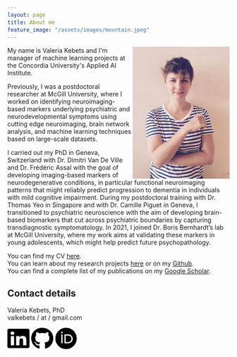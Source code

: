 ```yaml
---
layout: page
title: About me
feature_image: "/assets/images/mountain.jpeg"
---
```


<img src="/assets/images/cover.jpg" align="right" height="300" width="220" /> 

My name is Valeria Kebets and I'm manager of machine learning projects at the Concordia University's Applied AI Institute.

Previously, I was a postdoctoral researcher at McGill University, where I worked on identifying neuroimaging-based markers underlying psychiatric and neurodevelopmental symptoms using cutting edge neuroimaging, brain network analysis, and machine learning techniques based on large-scale datasets.

I carried out my PhD in Geneva, Switzerland with Dr. Dimitri Van De Ville and Dr. Frédéric Assal with the goal of developing imaging-based markers of neurodegenerative conditions, in particular functional neuroimaging patterns that might reliably predict progression to dementia in individuals with mild cognitive impairment. During my postdoctoral training with Dr. Thomas Yeo in Singapore and with Dr. Camille Piguet in Geneva, I transitioned to psychiatric neuroscience with the aim of developing brain-based biomarkers that cut across psychiatric boundaries by capturing transdiagnostic symptomatology. In 2021, I joined Dr. Boris Bernhardt’s lab at McGill University, where my work aims at validating these markers in young adolescents, which might help predict future psychopathology.

You can find my CV [here](https://valkebets.github.io/cv/).<br/>
You can learn about my research projects [here](https://valkebets.github.io/research/) or on my [Github](https://github.com/valkebets).<br/>
You can find a complete list of my publications on my [Google Scholar](https://scholar.google.com/citations?user=TTOxojwAAAAJ&hl=en&oi=ao).<br/>

## Contact details
Valeria Kebets, PhD<br/>
valkebets / at / gmail.com <br/>

<a href="https://www.linkedin.com/in/valkebets/"><img src="https://raw.githubusercontent.com/valkebets/valkebets.github.io/main/assets/icons/linkedin-brands.svg" width="50" height="50"></a> <a href="https://github.com/valkebets"><img src="https://raw.githubusercontent.com/valkebets/valkebets.github.io/main/assets/icons/github-brands.svg" width="50" height="50"></a> <a href="http://orcid.org/0000-0003-1707-7437"><img src="https://raw.githubusercontent.com/valkebets/valkebets.github.io/main/assets/icons/orcid-brands.svg" width="50" height="50"></a>

